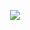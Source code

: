 <p align="center">
<a href="https://github.com/DenverCoder1/readme-typing-svg"><img src="https://readme-typing-svg.herokuapp.com?font=Time+New+Roman&color=greenlight&size=25&center=true&vCenter=true&width=500&height=100&lines=Hi+There...;I'm+an+IT+Enthusiast...;Active+Learner...;Love+to+learn+new+stuffs...;Let's+be+friends..."></a>
</p>
